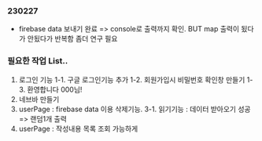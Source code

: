 ### 230227

- firebase data 보내기 완료 => console로 출력까지 확인. BUT map 출력이 됬다가 안됬다가 반복함
  좀더 연구 필요

### 필요한 작업 List..

1. 로그인 기능
   1-1. 구글 로그인기능 추가
   1-2. 회원가입시 비밀번호 확인창 만들기
   1-3. 환영합니다 000님!
2. 네브바 만들기
3. userPage : firebase data 이용 삭제기능.
   3-1. 읽기기능 : 데이터 받아오기 성공 => 랜덤1개 출력
4. userPage : 작성내용 목록 조회 가능하게
